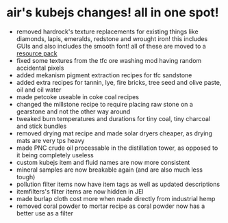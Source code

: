 # air's kubejs changes! all in one spot!
- removed hardrock's texture replacements for existing things like diamonds, lapis, emeralds, redstone and wrought iron! this includes GUIs and also includes the smooth font! all of these are moved to a [resource pack](https://github.com/airsh4de/htfc3-kubejs_patches/blob/main/hardrock's%20texture%20overrides.zip)
- fixed some textures from the tfc ore washing mod having random accidental pixels
- added mekanism pigment extraction recipes for tfc sandstone
- added extra recipes for tannin, lye, fire bricks, tree seed and olive paste, oil and oil water
- made petcoke useable in coke coal recipes
- changed the millstone recipe to require placing raw stone on a gearstone and not the other way around
- tweaked burn temperatures and durations for tiny coal, tiny charcoal and stick bundles
- removed drying mat recipe and made solar dryers cheaper, as drying mats are very tps heavy
- made PNC crude oil processable in the distillation tower, as opposed to it being completely useless
- custom kubejs item and fluid names are now more consistent
- mineral samples are now breakable again (and are also much less tough)
- pollution filter items now have item tags as well as updated descriptions
- itemfilters's filter items are now hidden in JEI
- made burlap cloth cost more when made directly from industrial hemp
- removed coral powder to mortar recipe as coral powder now has a better use as a filter
